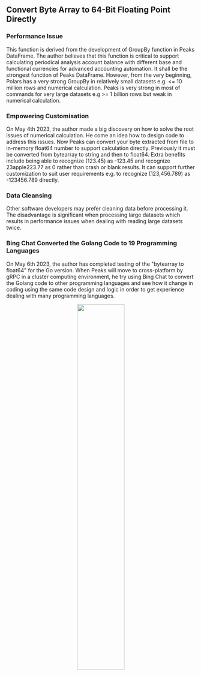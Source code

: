 ## Convert Byte Array to 64-Bit Floating Point Directly

### Performance Issue
This function is derived from the development of GroupBy function in Peaks DataFrame. The author believes that this function is critical to support calculating periodical analysis account balance with different base and functional currencies for advanced accounting automation. It shall be the strongest function of Peaks DataFrame. However, from the very beginning, Polars has a very strong GroupBy in relatively small datasets e.g. <= 10 million rows and numerical calculation. Peaks is very strong in most of commands for very large datasets e.g >= 1 billion rows but weak in numerical calculation.

### Empowering Customisation
On May 4th 2023, the author made a big discovery on how to solve the root issues of numerical calculation. He come an idea how to design code to address this issues. Now Peaks can convert your byte extracted from file to in-memory float64 number to support calculation directly. Previously it must be converted from bytearray to string and then to float64. Extra benefits include being able to recognize (123.45) as -123.45 and recognize 23apple223.77 as 0 rather than crash or blank results. It can support further customization to suit user requirements e.g. to recognize (123,456.789) as -123456.789 directly.

### Data Cleansing
Other software developers may prefer cleaning data before processing it. The disadvantage is significant when processing large datasets which results in performance issues when dealing with reading large datasets twice.

### Bing Chat Converted the Golang Code to 19 Programming Languages
On May 6th 2023, the author has completed testing of the "bytearray to float64" for the Go version. When Peaks will move to cross-platform by gRPC in a cluster computing environment, he try using Bing Chat to convert the Golang code to other programming languages and see how it change in coding using the same code design and logic in order to get experience dealing with many programming languages.

<p align="center">
<img src="https://github.com/hkpeaks/peaks-framework/blob/main/ByteArray2Float64/20-Languages.png" width=50% height=50%>
</p>







